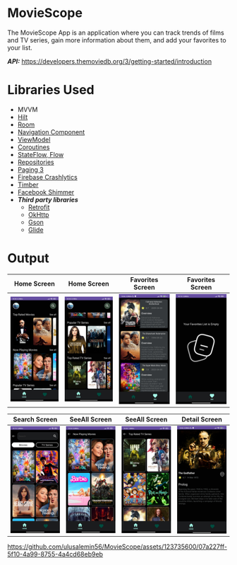 # MovieScope

The MovieScope App is an application where you can track trends of films and TV series, gain more information about them, and add your favorites to your list.

***API:***  https://developers.themoviedb.org/3/getting-started/introduction

# Libraries Used

+ MVVM
+ [Hilt](https://developer.android.com/jetpack/compose/libraries#hilt)
+ [Room](https://developer.android.com/training/data-storage/room)
+ [Navigation Component](https://developer.android.com/guide/navigation/navigation-getting-started)
+ [ViewModel](https://developer.android.com/topic/libraries/architecture/viewmodel#implement)
+ [Coroutines](https://developer.android.com/kotlin/coroutines)
+ [StateFlow, Flow](https://developer.android.com/kotlin/flow/stateflow-and-sharedflow#livedata)
+ [Repositories](https://developer.android.com/topic/architecture#data-layer)
+ [Paging 3](https://developer.android.com/topic/libraries/architecture/paging/v3-overview)
+ [Firebase Crashlytics](https://firebase.google.com/docs/crashlytics)
+ [Timber](https://github.com/JakeWharton/timber)
+ [Facebook Shimmer](https://github.com/facebookarchive/shimmer-android)
+ ***Third party libraries***
  - [Retrofit](https://square.github.io/retrofit/)
  - [OkHttp](https://square.github.io/okhttp/recipes/)
  - [Gson](https://github.com/google/gson)
  - [Glide](https://github.com/bumptech/glide)

# Output
| Home Screen | Home Screen | Favorites Screen | Favorites Screen | 
| --- | --- | --- | --- |
| <img src="screenshots/homescreen.jpg" width=150/> | <img src="screenshots/homescreen2.jpg" width=150/> |  <img src="screenshots/favoritesscreen.jpg" width=150/> | <img src="screenshots/favoritesscreen2.jpg" width=150/> |

| Search Screen | SeeAll Screen | SeeAll Screen | Detail Screen | 
| --- | --- | --- | --- |
| <img src="screenshots/searchscreen.jpg" width=150/> | <img src="screenshots/seeallscreen.jpg" width=150/> | <img src="screenshots/seeallscreen2.jpg" width=150/> | <img src="screenshots/detailscreen.jpg" width=150/> |

https://github.com/ulusalemin56/MovieScope/assets/123735600/07a227ff-5f10-4a99-8755-4a4cd68eb9eb

